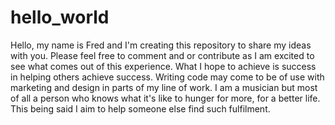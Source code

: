 # hello_world
Hello, my name is Fred and I'm creating this repository to share my ideas with you. Please feel free to comment and or contribute as I am excited to see what comes out of this experience. 
What I hope to achieve is success in helping others achieve success. Writing code may come to be of use with marketing and design in parts of my line of work. I am a musician but most of all a person who knows what it's like to hunger for more, for a better life. This being said I aim to help someone else find such fulfilment.
